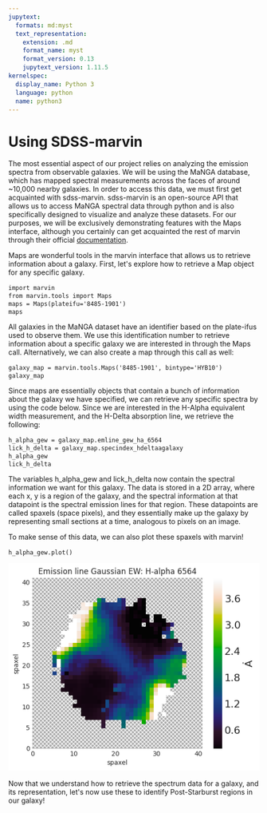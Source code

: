 ```yaml
---
jupytext:
  formats: md:myst
  text_representation:
    extension: .md
    format_name: myst
    format_version: 0.13
    jupytext_version: 1.11.5
kernelspec:
  display_name: Python 3
  language: python
  name: python3
---
```


# Using SDSS-marvin

The most essential aspect of our project relies on analyzing the emission spectra from observable galaxies. We will be using the MaNGA database, which has mapped spectral measurements across the faces of around ~10,000 nearby galaxies. In order to access this data, we must first get acquainted with sdss-marvin. sdss-marvin is an open-source API that allows us to access MaNGA spectral data through python and is also specifically designed to visualize and analyze these datasets. For our purposes, we will be exclusively demonstrating features with the Maps interface, although you certainly can get acquainted the rest of marvin through their official [documentation](https://sdss-marvin.readthedocs.io/).

Maps are wonderful tools in the marvin interface that allows us to retrieve information about a galaxy. First, let's explore how to retrieve a Map object for any specific galaxy.

```{code-cell}
import marvin
from marvin.tools import Maps
maps = Maps(plateifu='8485-1901')
maps
```

All galaxies in the MaNGA dataset have an identifier based on the plate-ifus used to observe them. We use this identification number to retrieve information about a specific galaxy we are interested in through the Maps call. Alternatively, we can also create a map through this call as well:

```{code-cell}
galaxy_map = marvin.tools.Maps('8485-1901', bintype='HYB10')
galaxy_map
```
Since maps are essentially objects that contain a bunch of information about the galaxy we have specified, we can retrieve any specific spectra by using the code below. Since we are interested in the H-Alpha equivalent width measurement, and the H-Delta absorption line, we retrieve the following:

```{code-cell}
h_alpha_gew = galaxy_map.emline_gew_ha_6564
lick_h_delta = galaxy_map.specindex_hdeltaagalaxy
h_alpha_gew
lick_h_delta
```

The variables h_alpha_gew and lick_h_delta now contain the spectral information we want for this galaxy. The data is stored in a 2D array, where each x, y is a region of the galaxy, and the spectral information at that datapoint is the spectral emission lines for that region. These datapoints are called spaxels (space pixels), and they essentially make up the galaxy by representing small sections at a time, analogous to pixels on an image. 

To make sense of this data, we can also plot these spaxels with marvin!

```{code-cell}
h_alpha_gew.plot()
```

![](/book_images/halphaplot.png)

Now that we understand how to retrieve the spectrum data for a galaxy, and its representation, let's now use these to identify Post-Starburst regions in our galaxy!